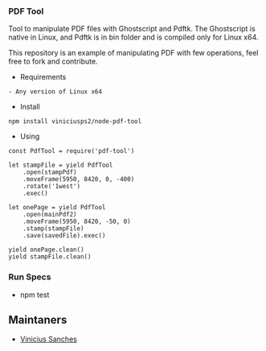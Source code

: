 ### PDF Tool ###

Tool to manipulate PDF files with Ghostscript and Pdftk. The Ghostscript is native in Linux,
and Pdftk is in bin folder and is compiled only for Linux x64.

This repository is an example of manipulating PDF with few operations, feel free to fork and contribute.

* Requirements
```
- Any version of Linux x64
```

* Install
```
npm install viniciusps2/node-pdf-tool
```

* Using
```
const PdfTool = require('pdf-tool')

let stampFile = yield PdfTool
    .open(stampPdf)
    .moveFrame(5950, 8420, 0, -400)
    .rotate('1west')
    .exec()

let onePage = yield PdfTool
	.open(mainPdf2)
	.moveFrame(5950, 8420, -50, 0)
	.stamp(stampFile)
	.save(savedFile).exec()

yield onePage.clean()
yield stampFile.clean()
```

### Run Specs ###
* npm test

Maintaners
----------
* [Vinicius Sanches](https://github.com/viniciusps2)

